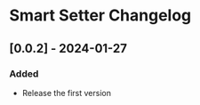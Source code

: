 <!-- Keep a Changelog guide -> https://keepachangelog.com -->

# Smart Setter Changelog

## [0.0.2] - 2024-01-27

### Added

- Release the first version
